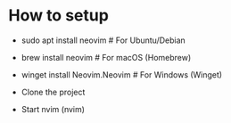 # How to setup
- sudo apt install neovim   # For Ubuntu/Debian
- brew install neovim       # For macOS (Homebrew)
- winget install Neovim.Neovim  # For Windows (Winget)

- Clone the project
- Start nvim (nvim)
